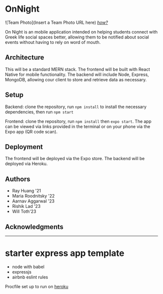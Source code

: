 # OnNight

![Team Photo](Insert a Team Photo URL here)
[*how?*](https://help.github.com/articles/about-readmes/#relative-links-and-image-paths-in-readme-files)

On Night is an mobile application intended on helping students connect with Greek life social spaces better, allowing them to be notified about social events without having to rely on word of mouth.

## Architecture

This will be a standard MERN stack. The frontend will be built with React Native for mobile functionality. The backend will include Node, Express, MongoDB, allowing cour client to store and retrieve data as necessary.

## Setup

Backend: clone the repository, run `npm install` to install the necessary dependencies, then run `npm start`

Frontend: clone the repository, run `npm install` then `expo start`. The app can be viewed via links provided in the terminal or on your phone via the Expo app (QR code scan).

## Deployment

The frontend will be deployed via the Expo store.
The backend will be deployed via Heroku.

## Authors

* Ray Huang '21
* Maria Roodnitsky '22
* Aarnav Aggarwal '23
* Rishik Lad '23
* Will Toth'23 

## Acknowledgments

___

# starter express app template

* node with babel
* expressjs
* airbnb eslint rules

Procfile set up to run on [heroku](https://devcenter.heroku.com/articles/getting-started-with-nodejs#deploy-the-app)
